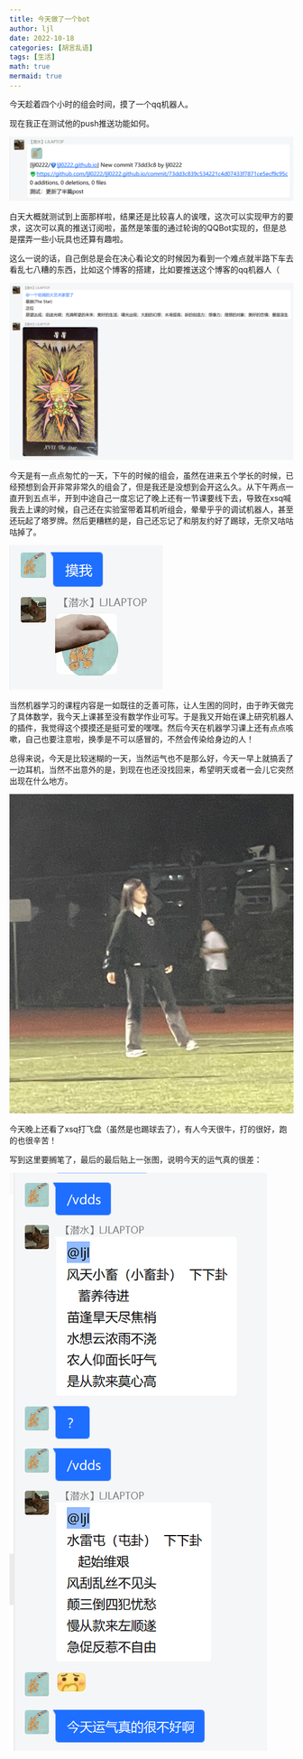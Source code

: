 ```yaml
---
title: 今天做了一个bot
author: ljl
date: 2022-10-18
categories: [胡言乱语]
tags: [生活]
math: true 
mermaid: true
---
```


今天趁着四个小时的组会时间，摸了一个qq机器人。

现在我正在测试他的push推送功能如何。

![Desktop View](/assets/img/posts/2022-10-18-%E4%BB%8A%E5%A4%A9%E5%81%9A%E4%BA%86%E4%B8%80%E4%B8%AAbot/%E8%AE%A2%E9%98%85.png)

白天大概就测试到上面那样啦，结果还是比较喜人的诶嘿，这次可以实现甲方的要求，这次可以真的推送订阅啦，虽然是笨蛋的通过轮询的QQBot实现的，但是总是摆弄一些小玩具也还算有趣啦。

这么一说的话，自己倒总是会在决心看论文的时候因为看到一个难点就半路下车去看乱七八糟的东西，比如这个博客的搭建，比如要推送这个博客的qq机器人（

![Desktop View](/assets/img/posts/2022-10-18-%E4%BB%8A%E5%A4%A9%E5%81%9A%E4%BA%86%E4%B8%80%E4%B8%AAbot/tarot.png)

今天是有一点点匆忙的一天，下午的时候的组会，虽然在进来五个学长的时候，已经预想到会开非常非常久的组会了，但是我还是没想到会开这么久。从下午两点一直开到五点半，开到中途自己一度忘记了晚上还有一节课要线下去，导致在xsq喊我去上课的时候，自己还在实验室带着耳机听组会，晕晕乎乎的调试机器人，甚至还玩起了塔罗牌。然后更糟糕的是，自己还忘记了和朋友约好了踢球，无奈又咕咕咕掉了。

![Desktop View](/assets/img/posts/2022-10-18-%E4%BB%8A%E5%A4%A9%E5%81%9A%E4%BA%86%E4%B8%80%E4%B8%AAbot/%E6%91%B8%E6%88%91.png)

当然机器学习的课程内容是一如既往的乏善可陈，让人生困的同时，由于昨天做完了具体数学，我今天上课甚至没有数学作业可写。于是我又开始在课上研究机器人的插件，我觉得这个摸摸还是挺可爱的嘿嘿。然后今天在机器学习课上还有点点咳嗽，自己也要注意啦，换季是不可以感冒的，不然会传染给身边的人！

总得来说，今天是比较迷糊的一天，当然运气也不是那么好，今天一早上就搞丢了一边耳机，当然不出意外的是，到现在也还没找回来，希望明天或者一会儿它突然出现在什么地方。

![Desktop View](/assets/img/posts/2022-10-18-%E4%BB%8A%E5%A4%A9%E5%81%9A%E4%BA%86%E4%B8%80%E4%B8%AAbot/xsq.png)

今天晚上还看了xsq打飞盘（虽然是也踢球去了），有人今天很牛，打的很好，跑的也很辛苦！

写到这里要搁笔了，最后的最后贴上一张图，说明今天的运气真的很差：

![Desktop View](/assets/img/posts/2022-10-18-%E4%BB%8A%E5%A4%A9%E5%81%9A%E4%BA%86%E4%B8%80%E4%B8%AAbot/badluck.png)

